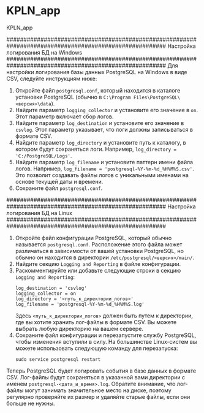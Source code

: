 # KPLN_app
KPLN_app

#######################################################################################################
Настройка логирования БД на Windows
#######################################################################################################
Для настройки логирования базы данных PostgreSQL на Windows в виде CSV, следуйте инструкциям ниже:
1. Откройте файл `postgresql.conf`, который находится в каталоге установки PostgreSQL (обычно в `C:\Program Files\PostgreSQL\<версия>\data`).
2. Найдите параметр `logging_collector` и установите его значение в `on`. Этот параметр включает сбор логов.
3. Найдите параметр `log_destination` и установите его значение в `csvlog`. Этот параметр указывает, что логи должны записываться в формате CSV.
4. Найдите параметр `log_directory` и установите путь к каталогу, в котором будут сохраняться логи. Например, `log_directory = 'C:/PostgreSQL/Logs'`.
5. Найдите параметр `log_filename` и установите паттерн имени файла логов. Например, `log_filename = 'postgresql-%Y-%m-%d_%H%M%S.csv'`. Это позволит создавать файлы логов с уникальными именами на основе текущей даты и времени.
6. Сохраните файл `postgresql.conf`.

#######################################################################################################
Настройка логирования БД на Linux
#######################################################################################################
1. Откройте файл конфигурации PostgreSQL, который обычно называется `postgresql.conf`.
   Расположение этого файла может различаться в зависимости от вашей установки PostgreSQL, но обычно он находится в директории `/etc/postgresql/<версия>/main/`.
3. Найдите секцию `Logging and Reporting` в файле конфигурации.
4. Раскомментируйте или добавьте следующие строки в секцию `Logging and Reporting`:
   ```
   log_destination = 'csvlog'
   logging_collector = on
   log_directory = '<путь_к_директории_логов>'
   log_filename = 'postgresql-%Y-%m-%d_%H%M%S.log'
   ```
   Здесь `<путь_к_директории_логов>` должен быть путем к директории, где вы хотите хранить лог-файлы в формате CSV. Вы можете выбрать любую директорию на вашем сервере.
5. Сохраните файл конфигурации и перезапустите службу PostgreSQL, чтобы изменения вступили в силу. На большинстве Linux-систем вы можете использовать следующую команду для перезапуска:
   ```
   sudo service postgresql restart
   ```
Теперь PostgreSQL будет логировать события в базе данных в формате CSV. Лог-файлы будут сохраняться в указанной вами директории с именем `postgresql-<дата_и_время>.log`.
Обратите внимание, что лог-файлы могут занимать значительное место на диске, поэтому регулярно проверяйте их размер и удаляйте старые файлы, если они больше не нужны.
